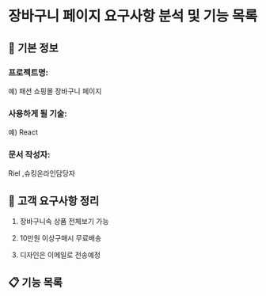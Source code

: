 # 장바구니 페이지 요구사항 분석 및 기능 목록

## 📌 기본 정보

### 프로젝트명:

예) 패션 쇼핑몰 장바구니 페이지

### 사용하게 될 기술:

예) React

### 문서 작성자:

Riel ,슈킹온라인담당자

## 📝 고객 요구사항 정리

1. 장바구니속 상품 전체보기 가능

2. 10만원 이상구매시 무료배송
3. 디자인은 이메일로 전송예정

## 📋 기능 목록
